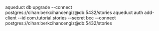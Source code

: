 aqueduct db upgrade --connect postgres://cihan:berkcihancengiz@db:5432/stories
aqueduct auth add-client --id com.tutorial.stories --secret bcc --connect postgres://cihan:berkcihancengiz@db:5432/stories
